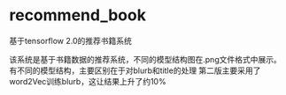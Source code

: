 # recommend_book
基于tensorflow 2.0的推荐书籍系统

该系统是基于书籍数据的推荐系统，不同的模型结构图在.png文件格式中展示。
有不同的模型结构，主要区别在于对blurb和title的处理
第二版主要采用了word2Vec训练blurb，这让结果上升了约10%
